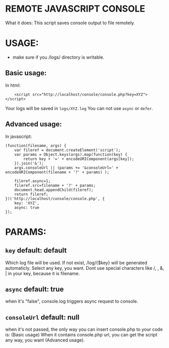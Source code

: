 REMOTE JAVASCRIPT CONSOLE
===========

What it does: This script saves console output to file remotely.


USAGE:
===========
- make sure if you /logs/ directory is writable.


Basic usage:
-----------
In html:
```
	<script src="http://localhost/console/console.php?key=XYZ"></script>
```
Your logs will be saved in `logs/XYZ.log`
You can not use `async` or `defer`.

Advanced usage:
-----------
In javascript:
```
(function(filename, args) {
	var fileref = document.createElement('script');
	var params = Object.keys(args).map(function(key) {
		return key + '=' + encodeURIComponent(args[key]);
	}).join('&');
	args.consoleUrl || (params += '&consoleUrl=' + encodeURIComponent(filename + '?' + params) );

	fileref.async=1;
	fileref.src=filename + '?' + params;
	document.head.appendChild(fileref);
	return fileref;
})('http://localhost/console/console.php', {
	key: 'XYZ',
	async: true
});
```

PARAMS:
===========
`key`	default: default
---
Which log file will be used.
If not exist, /log/{$key} will be generated automaticly.
Select any key, you want.
Dont use special characters like /, \, &, | in your key,
because it is filename.

`async`	default: true
---
when it's "false", console.log triggers async request to console.

`consoleUrl`	default: null
---
when it's not passed, the only way you can insert
console.php to your code is: (Basic usage)
When it contains console.php url, you can get the script
any way, you want (Advanced usage).
